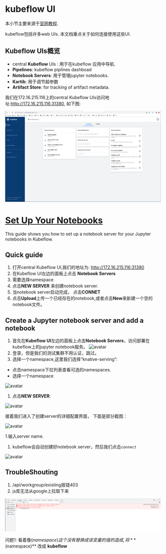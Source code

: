# kubeflow UI
本小节主要来源于[官网教程](https://www.kubeflow.org/docs/other-guides/accessing-uis/). 

kubeflow包括许多web UIs. 本文档重点关于如何连接使用这些UI.


## Kubeflow UIs概览

* central **Kubeflow** UIs : 用于在kubeflow 应用中导航.
* **Pipelines**: kubeflow piplines dashboad
* **Notebook Servers**: 用于管理jupyter notebooks.
* **Kartib**: 用于调节超参数
* **Artifact Store**: for tracking of artifact metadata.

我们在172.16.215.116上的central Kubeflow UIs访问地址:http://172.16.215.116:31380, 如下图:

![avatar](./images/kubeflow_central_dashboard.png)

# [Set Up Your Notebooks](https://www.kubeflow.org/docs/notebooks/setup/)

This guide shows you how to set up a notebook server for your Jupyter notebooks in Kubeflow.

## Quick guide

1. 打开central Kubeflow UI,我们的地址为: http://172.16.215.116:31380
1. 在Kubeflow UI左边的面板上点击 **Notebook Servers**
1. 需要选择namespace
1. 点击**NEW SERVER** 来创建notebook server.
1. 当notebook server启动完成， 点击**CONNET**
1. 点击**Upload**上传一个已经存在的notebook,或者点击**New**来新建一个空的notebook文件。

## Create a Jupyter notebook server and add a notebook
1. 首先在**Kubeflow UI**左边的面板上点击**Notebook Servers**，访问部署在kubeflow上的jupyter notebook服务。
![avatar](https://www.kubeflow.org/docs/images/jupyterlink.png)
1. 登录，但是我们的测试集群不用认证，跳过。
1. 选择一个namespace,这里我们选择“knative-serving”:
  * 点击namespace下拉列表查看可选的namespaces.
  * 选择一个namespace

![avatar](https://www.kubeflow.org/docs/images/notebooks-namespace.png)
1. 点击**NEW SERVER**:

  ![avatar](https://www.kubeflow.org/docs/images/add-notebook-server.png)
  
  接着我们进入了创建server的详细配置界面， 下面是部分截图：
  
  ![avatar](https://www.kubeflow.org/docs/images/new-notebook-server.png)
  
 1.输入server name.
 
 1. kubeflow会自动创建好notebook server，然后我们点击`connect`
 
 ![avatar](./images/kubeflow_nynotebook_server.png)
  



## TroubleShouting
1. /api/workgroup/existing报错403
1. js库无法从google上拉取下来

![avatar](./images/workgroup_jquery.png)

问题1: 看着像$(namespace)这个没有替换成该变量的值的造成,将 **$(namespace)** 改成 **kubeflow**


